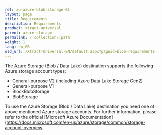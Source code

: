 ```yaml
---
ref: xu-azure-blob-storage-01
layout: page
title: Requirements
description: Requirements
product: xtract-universal
parent: azure-storage
permalink: /:collection/:path
weight: 1
lang: en_GB
old_url: /Xtract-Universal-EN/default.aspx?pageid=blob-requirements
---
```


The Azure Storage (Blob / Data Lake) destination supports the following Azure storage account types:

- General-purpose V2 (including Azure Data Lake Storage Gen2)
- General-purpose V1
- BlockBlobStorage
- BlobStorage
 

To use the Azure Storage (Blob / Data Lake) destination you need one of above mentioned Azure storage accounts. For further information, please refer to the official [Microsoft Azure Documentation](https://docs.microsoft.com/en-us/azure/storage/common/storage-account-overview.






